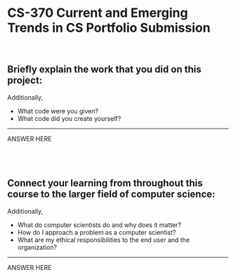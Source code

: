 # CS-370 Current and Emerging Trends in CS Portfolio Submission
<br/>

Briefly explain the work that you did on this project:
---
Additionally,<br> 
- What code were you given?
- What code did you create yourself?<br>
***
ANSWER HERE
<br/>
<br/>
<br/>
<br/>

Connect your learning from throughout this course to the larger field of computer science:
---
Additionally,<br> 
- What do computer scientists do and why does it matter?
- How do I approach a problem as a computer scientist?
- What are my ethical responsibilities to the end user and the organization?<br>
***
ANSWER HERE
<br/>
<br/>
<br/>
<br/>
